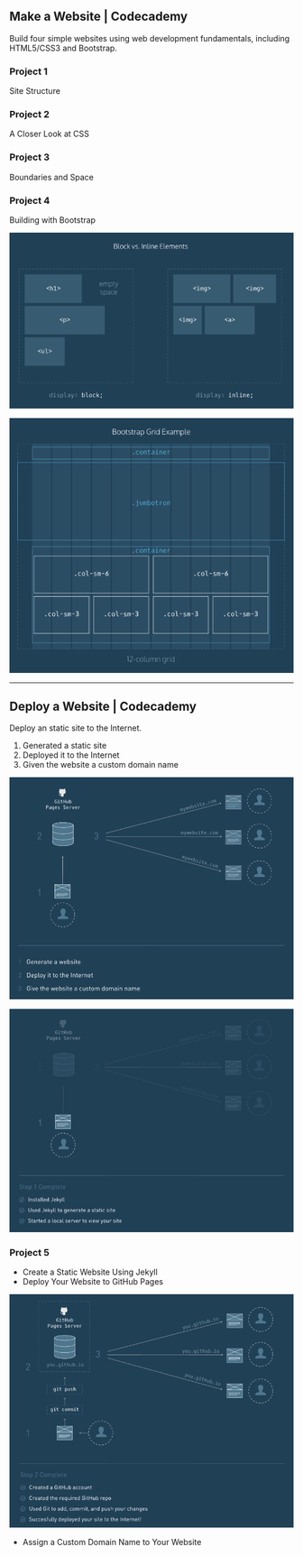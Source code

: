## Make a Website | Codecademy

Build four simple websites using web development fundamentals, including HTML5/CSS3 and Bootstrap.

### Project 1

Site Structure


### Project 2

A Closer Look at CSS

### Project 3

Boundaries and Space

### Project 4

Building with Bootstrap

![Display: Block v.s. inline](./block_vs_inline.png "Block v.s. inline")

![Bootstrap Grid Example](./bootstrap_grid_example.png "Bootstrap Grid Example")

---

## Deploy a Website | Codecademy

Deploy an static site to the Internet.

1. Generated a static site
2. Deployed it to the Internet
3. Given the website a custom domain name

![Deploying: Overview](./Deploy_overview.png)

![Deploying: Review](./Deploy_review.png)

### Project 5

* Create a Static Website Using Jekyll
* Deploy Your Website to GitHub Pages

![Deploying: GitHub Pages](./Deploy_github.png)

* Assign a Custom Domain Name to Your Website

